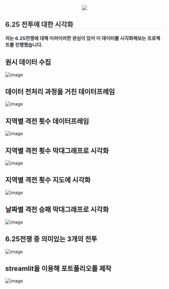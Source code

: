 <div align= "center">
    <img src="https://capsule-render.vercel.app/api?type=soft&color=ffffff&height=120&text=민경주의%20포트폴리오&animation=&fontColor=000000&fontSize=70" />
    </div>
    <div style="text-align: left;"> 
    <h2 style="border-bottom: 1px solid #d8dee4; color: #282d33;"> 6.25 전투에 대한 시각화  </h2>  
    <div style="font-weight: 700; font-size: 15px; text-align: left; color: #282d33;"> 저는 6.25전쟁에 대해 이러이러한 관심이 있어 이 데이터를 시각화해보는 프로젝트를 진행했습니다. </div> 
    </div>

## 원시 데이터 수집
![image](https://github.com/yesroh/gj/assets/115079913/297422c4-2f35-4c04-8033-7ea9bf51b356)

    
## 데이터 전처리 과정을 거친 데이터프레임
![image](https://github.com/yesroh/gj/assets/115079913/ff1192c0-bd3d-4788-8c6f-2e28627dcc11)

    
## 지역별 격전 횟수 데이터프레임
![image](https://github.com/yesroh/gj/assets/115079913/d7d9dcf8-c93b-4fd9-bba6-1b87de876072)

    
## 지역별 격전 횟수 막대그래프로 시각화
![image](https://github.com/yesroh/gj/assets/115079913/c7480ad5-b1f0-4924-bc96-bba3d402162c)
    
## 지역별 격전 횟수 지도에 시각화
![image](https://github.com/yesroh/gj/assets/115079913/a39c7647-03c9-46a7-93a5-98876fb2904a)
    
## 날짜별 격전 승패 막대그래프로 시각화 
![image](https://github.com/yesroh/gj/assets/115079913/3c5a8029-d2aa-4a84-9f16-5e188068a178)

## 6.25전쟁 중 의미있는 3개의 전투 
![image](https://github.com/yesroh/gj/assets/115079913/2bb24e59-adc7-49ad-8e9a-5df2255cc209)

## streamlit을 이용해 포트폴리오를 제작
![image](https://github.com/yesroh/gj/assets/115079913/0e575bc7-431e-4b45-9289-35c9d435ebff)
